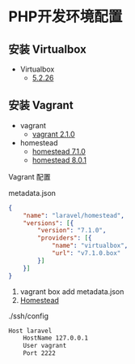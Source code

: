 # PHP开发环境配置 #

## 安装 Virtualbox

+ Virtualbox
    - [5.2.26](https://download.virtualbox.org/virtualbox/5.2.26/VirtualBox-5.2.26-128414-OSX.dmg)

## 安装 Vagrant

+ vagrant
    - [vagrant 2.1.0](https://releases.hashicorp.com/vagrant/2.1.0/vagrant_2.1.0_x86_64.dmg)
+ homestead
    - [homestead 7.1.0](https://vagrantcloud.com/laravel/boxes/homestead/versions/7.1.0/providers/virtualbox.box)
    - [homestead 8.0.1](https://vagrantcloud.com/laravel/boxes/homestead/versions/8.0.1/providers/virtualbox.box)

Vagrant 配置

metadata.json
```json
{
    "name": "laravel/homestead",
    "versions": [{
        "version": "7.1.0",
        "providers": [{
            "name": "virtualbox",
            "url": "v7.1.0.box"
        }]
    }]
}
```

1. vagrant box add metadata.json
2. [Homestead](https://laravel.com/docs/5.8/homestead)

./ssh/config
```bash
Host laravel
    HostName 127.0.0.1
    User vagrant
    Port 2222
```
